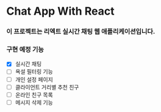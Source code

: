 # Chat App With React

### 이 프로젝트는 리엑트 실시간 채팅 웹 애플리케이션입니다.

### 구현 예정 기능

- [X] 실시간 채팅
- [ ] 욕설 필터링 기능
- [ ] 개인 설정 페이지
- [ ] 클라이언트 거리별 추천 친구
- [ ] 온라인 친구 목록
- [ ] 메시지 삭제 기능